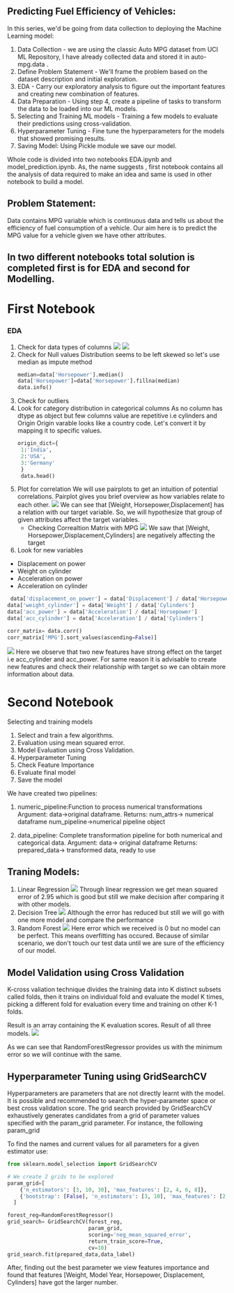## Predicting Fuel Efficiency of Vehicles:
In this series, we'd be going from data collection to deploying the Machine Learning model:
1.	Data Collection - we are using the classic Auto MPG dataset from UCI ML Repository, I have already collected data and stored it in auto-mpg.data .
2.	Define Problem Statement - We'll frame the problem based on the dataset description and initial exploration.
3.	EDA - Carry our exploratory analysis to figure out the important features and creating new combination of features.
4.	Data Preparation - Using step 4, create a pipeline of tasks to transform the data to be loaded into our ML models.
5.	Selecting and Training ML models - Training a few models to evaluate their predictions using cross-validation.
6.	Hyperparameter Tuning - Fine tune the hyperparameters for the models that showed promising results.
7.	Saving Model: Using Pickle module we save our model.

Whole code is divided into two notebooks EDA.ipynb and model_prediction.ipynb. As, the name suggests , first notebook contains all the analysis of data required to make an idea and same is used in other notebook to build a model.

## Problem Statement:
Data contains MPG variable which is continuous data and tells us about the efficiency of fuel consumption of a vehicle.
Our aim here is to predict the MPG value for a vehicle given we have other attributes.

## In two different notebooks total solution is completed first is for EDA and second for Modelling.

# First Notebook

### EDA
1) Check for data types of columns
![](/image/data_type.png)
![](/image/describe.png)
2) Check for Null values
   Distribution seems to be left skewed so let's use median as impute method
   ```python
   median=data['Horsepower'].median()
   data['Horsepower']=data['Horsepower'].fillna(median)
   data.info()
   ```
3) Check for outliers
4) Look for category distribution in categorical columns
   As no column has dtype as object but few columns value are repetitive i.e cylinders and Origin
   Origin varable looks like a country code. Let's convert it by mapping it to specific values.
   ```python
   origin_dict={
    1:'India',
    2:'USA',
    3:'Germany'
    }
    data.head()
   ```
5) Plot for correlation
   We will use pairplots to get an intuition of potential correlations. Pairplot gives you brief overview as how variables relate to each other.
   ![](/image/pairplot.png)
   We can see that [Weight, Horsepower,Displacement] has a relation with our target variable. So, we will hypothesize that group of given attributes affect the target            variables.
   * Checking Correaltion Matrix with MPG
    ![](/image/corr.png)
   We saw that [Weight, Horsepower,Displacement,Cylinders] are negatively affecting the target
6) Look for new variables
 *  Displacement on power
 *  Weight on cylinder
 *  Acceleration on power
 *  Acceleration on cylinder
```python
 data['displacement_on_power'] = data['Displacement'] / data['Horsepower']
data['weight_cylinder'] = data['Weight'] / data['Cylinders']
data['acc_power'] = data['Acceleration'] / data['Horsepower']
data['acc_cylinder'] = data['Acceleration'] / data['Cylinders']

corr_matrix= data.corr()
corr_matrix['MPG'].sort_values(ascending=False)]
```
![](/image/new.png)
Here we observe that two new features have strong effect on the target i.e acc_cylinder and acc_power. For same reason it is advisable to create new features and check their relationship with target so we can obtain more information about data.

# Second Notebook

Selecting and training models

1) Select and train a few algorithms.
2) Evaluation using mean squared error.
3) Model Evaluation using Cross Validation.
4) Hyperparameter Tuning
5) Check Feature Importance
6) Evaluate final model
7) Save the model

We have created two pipelines:
1) numeric_pipeline:Function to process numerical transformations
                    Argument: data->original dataframe.
                    Returns: num_attrs-> numerical dataframe
                             num_pipeline->numerical pipeline object

2) data_pipeline: Complete transformation pipeline for both numerical and categorical data.
                  Argument: data-> original dataframe 
                  Returns: prepared_data-> transformed data, ready to use


## Traning Models:
1) Linear Regression
 ![](/image/linear.png)
 Through linear regression we get mean squared error of 2.95 which is good but still we make decision after comparing it with other models. 
2) Decision Tree
 ![](/image/tree.png)
 Although the error has reduced but still we will go with one more model and compare the performance
3) Random Forest
![](/image/random.png)
Here error which we received is 0 but no model can be perfect. This means overfitting has occured. Because of similar scenario, we don't touch our test data until we are sure of the efficiency of our model.

## Model Validation using Cross Validation
K-cross valiation technique divides the training data into K distinct subsets called folds, then it trains on individual fold and evaluate the model K times, picking a different fold for evaluation every time and training on other K-1 folds.

Result is an array containing the K evaluation scores. Result of all three models.
![](/image/cross.png)

As we can see that RandomForestRegressor provides us with the minimum error so we will continue with the same.

## Hyperparameter Tuning using GridSearchCV

Hyperparameters are parameters that are not directly learnt with the model. It is possible and recommended to search the hyper-parameter space or best cross validation score. The grid search provided by GridSearchCV exhaustively generates candidates from a grid of parameter values specified with the param_grid parameter. For instance, the following param_grid

To find the names and current values for all parameters for a given estimator use:
```python
from sklearn.model_selection import GridSearchCV

# We create 2 grids to be explored
param_grid=[
    {'n_estimators': [3, 10, 30], 'max_features': [2, 4, 6, 8]},
    {'bootstrap': [False], 'n_estimators': [3, 10], 'max_features': [2, 3, 4]},
  ]

forest_reg=RandomForestRegressor()
grid_search= GridSearchCV(forest_reg,
                          param_grid,
                          scoring='neg_mean_squared_error',
                          return_train_score=True,
                          cv=10)
grid_search.fit(prepared_data,data_label)
```
After, finding out the best parameter we view features importance and found that  features [Weight, Model Year, Horsepower, Displacement, Cylinders] have got the larger number.


